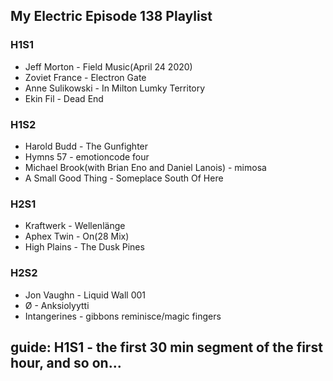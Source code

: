 ## My Electric Episode 138 Playlist

### H1S1
* Jeff Morton - Field Music(April 24 2020)
* Zoviet France - Electron Gate
* Anne Sulikowski - In Milton Lumky Territory
* Ekin Fil - Dead End

### H1S2
* Harold Budd - The Gunfighter
* Hymns 57 - emotioncode four
* Michael Brook(with Brian Eno and Daniel Lanois) - mimosa
* A Small Good Thing - Someplace South Of Here

### H2S1
* Kraftwerk - Wellenlänge
* Aphex Twin - On(28 Mix)
* High Plains - The Dusk Pines

### H2S2
* Jon Vaughn - Liquid Wall 001
* Ø - Anksiolyytti
* Intangerines - gibbons reminisce/magic fingers

## guide: H1S1 - the first 30 min segment of the first hour, and so on...
